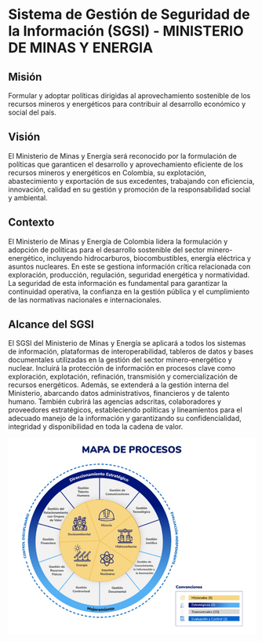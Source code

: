 # Sistema de Gestión de Seguridad de la Información (SGSI) - MINISTERIO DE MINAS Y ENERGIA

## Misión
Formular y adoptar políticas dirigidas al aprovechamiento sostenible de los recursos mineros y energéticos para contribuir al desarrollo económico y social del país.

## Visión
El Ministerio de Minas y Energía será reconocido por la formulación de políticas que garanticen el desarrollo y aprovechamiento eficiente de los recursos mineros y energéticos en Colombia, su explotación, abastecimiento y exportación de sus excedentes, trabajando con eficiencia, innovación, calidad en su gestión y promoción de la responsabilidad social y ambiental.

## Contexto  

El Ministerio de Minas y Energía de Colombia lidera la formulación y adopción de políticas para el desarrollo sostenible del sector minero-energético, incluyendo hidrocarburos, biocombustibles, energía eléctrica y asuntos nucleares. En este se gestiona información crítica relacionada con exploración, producción, regulación, seguridad energética y normatividad. La seguridad de esta información es fundamental para garantizar la continuidad operativa, la confianza en la gestión pública y el cumplimiento de las normativas nacionales e internacionales. 

## Alcance del SGSI 

El SGSI del Ministerio de Minas y Energía se aplicará a todos los sistemas de información, plataformas de interoperabilidad, tableros de datos y bases documentales utilizadas en la gestión del sector minero-energético y nuclear. Incluirá la protección de información en procesos clave como exploración, explotación, refinación, transmisión y comercialización de recursos energéticos. Además, se extenderá a la gestión interna del Ministerio, abarcando datos administrativos, financieros y de talento humano. También cubrirá las agencias adscritas, colaboradores y proveedores estratégicos, estableciendo políticas y lineamientos para el adecuado manejo de la información y garantizando su confidencialidad, integridad y disponibilidad en toda la cadena de valor.

![alt text](https://github.com/jaiderospina/Gesti-n-de-Ciberseguridad_2024_2/blob/main/Grupo_3/SGSI_MINMINAS/mapaProcesos-MME-2023.jpg?raw=true)
